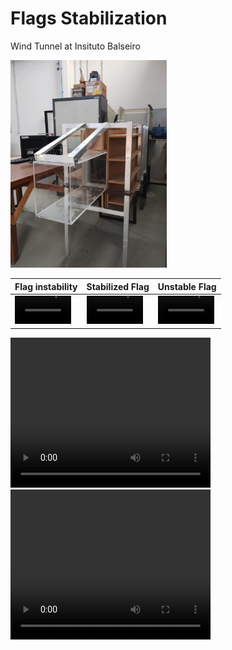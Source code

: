 #  Flags Stabilization 

Wind Tunnel at Insituto Balseiro 

<img src="/figures/tunel_balseiro.jpeg" alt="tunel_balseiro" width="250"/>

| Flag instability | Stabilized Flag | Unstable Flag |
|------------------|-----------------|---------------|
|<video src='https://github.com/juandadamo/2024_flags/blob/6e0f3a8fa469588a86d47771ebe1f73b0f1c50c4/figures/video_flag_unstable.mp4' width=90/> |<video src='https://github.com/juandadamo/2024_flags/blob/933682549b5c110ba7b94ed3c7e648f61acaa299/figures/video_flag_stable.mp4' width=90/>|<video src='https://github.com/juandadamo/2024_flags/blob/933682549b5c110ba7b94ed3c7e648f61acaa299/figures/video_flag_unstable2.mp4' width=90/> |



<video width="320" height="240" controls>
  <source src="figures/video_flag_stable.mp4" type="video/mp4">
</video>


<video width="320" height="240" controls>
  <source src="figures/video_flag_stable.mov" type="video/mov">
</video>







